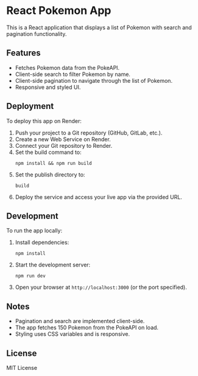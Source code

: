 # React Pokemon App

This is a React application that displays a list of Pokemon with search and pagination functionality.

## Features

- Fetches Pokemon data from the PokeAPI.
- Client-side search to filter Pokemon by name.
- Client-side pagination to navigate through the list of Pokemon.
- Responsive and styled UI.

## Deployment

To deploy this app on Render:

1. Push your project to a Git repository (GitHub, GitLab, etc.).
2. Create a new Web Service on Render.
3. Connect your Git repository to Render.
4. Set the build command to:
   ```
   npm install && npm run build
   ```
5. Set the publish directory to:
   ```
   build
   ```
6. Deploy the service and access your live app via the provided URL.

## Development

To run the app locally:

1. Install dependencies:
   ```
   npm install
   ```
2. Start the development server:
   ```
   npm run dev
   ```
3. Open your browser at `http://localhost:3000` (or the port specified).

## Notes

- Pagination and search are implemented client-side.
- The app fetches 150 Pokemon from the PokeAPI on load.
- Styling uses CSS variables and is responsive.

## License

MIT License
